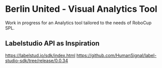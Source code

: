 # Berlin United - Visual Analytics Tool
Work in progress for an Analytics tool tailored to the needs of RoboCup SPL.

## Labelstudio API as Inspiration
https://labelstud.io/sdk/index.html
https://github.com/HumanSignal/label-studio-sdk/tree/release/0.0.34